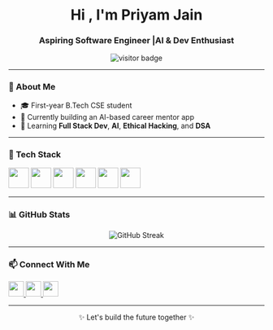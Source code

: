 

<h1 align="center">Hi , I'm Priyam Jain</h1>
<h3 align="center">Aspiring Software Engineer |AI & Dev Enthusiast</h3>

<p align="center">
  <img src="https://komarev.com/ghpvc/?username=priyamjain&label=Profile%20Views&color=0e75b6&style=flat" alt="visitor badge" />
</p>

---

### 🚀 About Me

- 🎓 First-year B.Tech CSE student  
- 🔭 Currently building an AI-based career mentor app  
- 🌱 Learning **Full Stack Dev**, **AI**, **Ethical Hacking**, and **DSA**  


---

### 🧰 Tech Stack

<p align="left">
  <img src="https://cdn.jsdelivr.net/gh/devicons/devicon/icons/javascript/javascript-original.svg" width="40" />
  <img src="https://cdn.jsdelivr.net/gh/devicons/devicon/icons/react/react-original.svg" width="40" />
  <img src="https://cdn.jsdelivr.net/gh/devicons/devicon/icons/nodejs/nodejs-original.svg" width="40" />
  <img src="https://cdn.jsdelivr.net/gh/devicons/devicon/icons/python/python-original.svg" width="40" />
  <img src="https://cdn.jsdelivr.net/gh/devicons/devicon/icons/firebase/firebase-plain.svg" width="40" />
  <img src="https://cdn.jsdelivr.net/gh/devicons/devicon/icons/mongodb/mongodb-original.svg" width="40" />
</p>

---

### 📊 GitHub Stats

<p align="center">
  <img src="https://github-readme-streak-stats.herokuapp.com/?user=priyamjain&theme=radical&date_format=M%20j%5B%2C%20Y%5D" alt="GitHub Streak" />
</p>

---

### 📫 Connect With Me

<p align="left">
  <a href="https://linkedin.com/in/priyamjain" target="_blank">
    <img src="https://cdn-icons-png.flaticon.com/512/174/174857.png" width="30" />
  </a>
  <a href="mailto:priyamj1502@gmail.com">
    <img src="https://cdn-icons-png.flaticon.com/512/732/732200.png" width="30" />
  </a>
  <a href="https://github.com/priyamjain" target="_blank">
    <img src="https://cdn-icons-png.flaticon.com/512/25/25231.png" width="30" />
  </a>
</p>

---

<p align="center">✨ Let's build the future together ✨</p>
